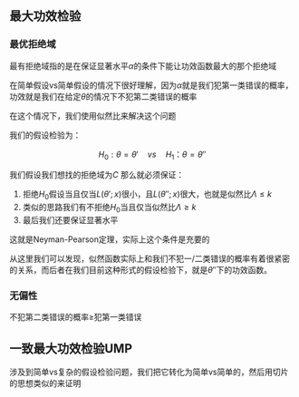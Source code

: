 ## 最大功效检验
### 最优拒绝域
最有拒绝域指的是在保证显著水平$\alpha$的条件下能让功效函数最大的那个拒绝域

在简单假设vs简单假设的情况下很好理解，因为$\alpha$就是我们犯第一类错误的概率，功效就是我们在给定$\theta$的情况下不犯第二类错误的概率

在这个情况下，我们使用似然比来解决这个问题

我们的假设检验为：

$$
H_{0}: \theta=\theta'\quad vs\quad H_{1}：\theta=\theta''
$$

我们假设我们想找的拒绝域为$C$
那么就必须保证：
1. 拒绝$H_0$假设当且仅当$L(\theta';x)$很小，且$L(\theta'';x)$很大，也就是似然比$\Lambda\leq k$
2. 类似的思路我们有不拒绝$H_0$当且仅当似然比$\Lambda\geq k$
3. 最后我们还要保证显著水平

这就是Neyman-Pearson定理，实际上这个条件是充要的

从这里我们可以发现，似然函数实际上和我们不犯一/二类错误的概率有着很紧密的关系，而后者在我们目前这种形式的假设检验下，就是$\theta''$下的功效函数。

### 无偏性
不犯第二类错误的概率$\geq$犯第一类错误

## 一致最大功效检验UMP
涉及到简单vs复杂的假设检验问题，我们把它转化为简单vs简单的，然后用切片的思想类似的来证明
